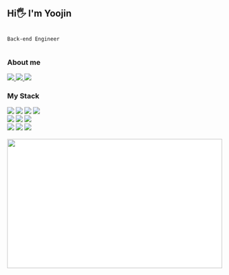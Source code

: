 
## Hi🖐️ I'm Yoojin 

<div style="display:flex;">

`Back-end Engineer`

</div>


### About me

<a href="https://d0u0b.tistory.com/" target="_blank">
    <img src="https://img.shields.io/badge/tistory-000000?style=square&logo=Tistory&logoColor=white"/>
</a>
<a href="https://www.linkedin.com/in/yoojin-lee-b37812328/" target="_blank">
    <img src="https://img.shields.io/badge/Linkedin-0A66C2?style=square&logo=linkedin&logoColor=white">
</a>
<a href="mailto:y_oojin_lee@naver.com" target="_blank">
  <img src="https://img.shields.io/badge/Mail-FF8383?style=square&logo=Gmail&logoColor=white">
</a> 


### My Stack
<div>
  <img src="https://img.shields.io/badge/Java-007396?style=flat-square&logo=java&logoColor=white">
  <img src="https://img.shields.io/badge/C-A8B9CC?style=flat-square&logo=C&logoColor=ffffff"/>
  <img src="https://img.shields.io/badge/C++-00599C?style=flat-square&logo=cplusplus&logoColor=ffffff"/>
  <img src="https://img.shields.io/badge/Node.js-339933?style=flat-square&logo=node.js&logoColor=white">

  <br>
  
  <img src="https://img.shields.io/badge/Spring-6DB33F?style=flat-square&logo=spring&logoColor=white">
  <img src="https://img.shields.io/badge/Docker-2E9AFE?style=flat-square&logo=docker&logoColor=white">
  <img src="https://img.shields.io/badge/React-61DAFB?style=flat-square&logo=React&logoColor=ffffff"/> 
  
  <br>
  
  <img src="https://img.shields.io/badge/MySQL-4479A1?style=flat-square&logo=MySQL&logoColor=ffffff"/>
  <img src="https://img.shields.io/badge/Oracle-F80000?style=flat-square&logo=Oracle&logoColor=ffffff"/>
  <img src="https://img.shields.io/badge/PostgreSQL-4169E1?style=flat-square&logo=postgresql&logoColor=ffffff"/>
</div>


<br> 

<a href="https://github.com/devxb/gitanimals">
    <img src="https://render.gitanimals.org/farms/y-00jin?loading"
        width="500"
        height="300"
        style="background-color: rgb(255, 255, 255);">
</a>

